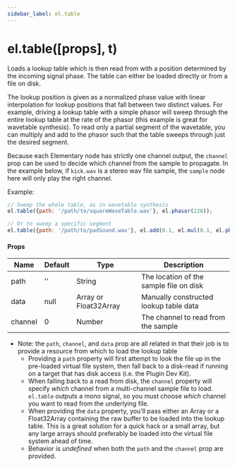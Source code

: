 ```yaml
---
sidebar_label: el.table
---
```


# el.table([props], t)

Loads a lookup table which is then read from with a position determined by the
incoming signal phase. The table can either be loaded directly or from a file on disk.

The lookup position is given as a normalized phase value with linear interpolation for
lookup positions that fall between two distinct values. For example, driving
a lookup table with a simple phasor will sweep through the entire lookup table at
the rate of the phasor (this example is great for wavetable synthesis). To read
only a partial segment of the wavetable, you can multiply and add to the phasor such
that the table sweeps through just the desired segment.

Because each Elementary node has strictly one channel output, the `channel` prop
can be used to decide which channel from the sample to propagate. In the example
below, if `kick.wav` is a stereo wav file sample, the `sample` node here will only
play the right channel.

Example:
```js
// Sweep the whole table, as in wavetable synthesis
el.table({path: '/path/to/squareWaveTable.wav'}, el.phasor(220));

// Or to sweep a specific segment
el.table({path: '/path/to/padSound.wav'}, el.add(0.1, el.mul(0.1, el.phasor(1))));
```

#### Props

| Name     | Default  | Type                   | Description                                   |
| -------- | -------- | ---------------------- | --------------------------------------------- |
| path     | ''       | String                 | The location of the sample file on disk       |
| data     | null     | Array or Float32Array  | Manually constructed lookup table data        |
| channel  | 0        | Number                 | The channel to read from the sample           |

* Note: the `path`, `channel`, and `data` prop are all related in that their job is to provide a resource from which to
  load the lookup table
    * Providing a `path` property will first attempt to look the file up in the pre-loaded virtual file
      system, then fall back to a disk-read if running on a target that has disk access (i.e. the Plugin Dev Kit).
    * When falling back to a read from disk, the `channel` property will specify _which_ channel from a multi-channel sample file
      to load. `el.table` outputs a mono signal, so you must choose _which_ channel you want to read from the underlying file.
    * When providing the `data` property, you'll pass either an Array or a Float32Array containing the raw buffer to be loaded
      into the lookup table. This is a great solution for a quick hack or a small array, but any large arrays should preferably be loaded
      into the virtual file system ahead of time.
    * Behavior is _undefined_ when both the `path` and the `channel` prop are provided.

